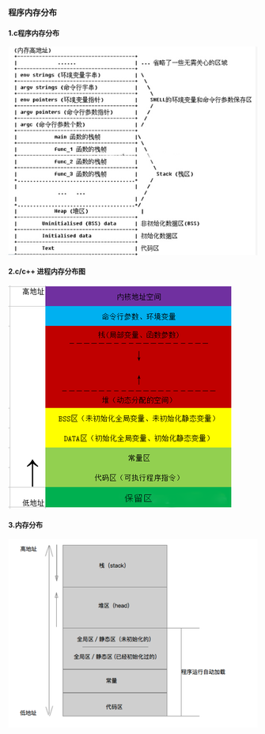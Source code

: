 ### 程序内存分布

#### 1.c程序内存分布

![](../image/memory.jpg)

#### 2.c/c++ 进程内存分布图

![](../image/memory1.png)

#### 3.内存分布

![](../image/memory2.png)

